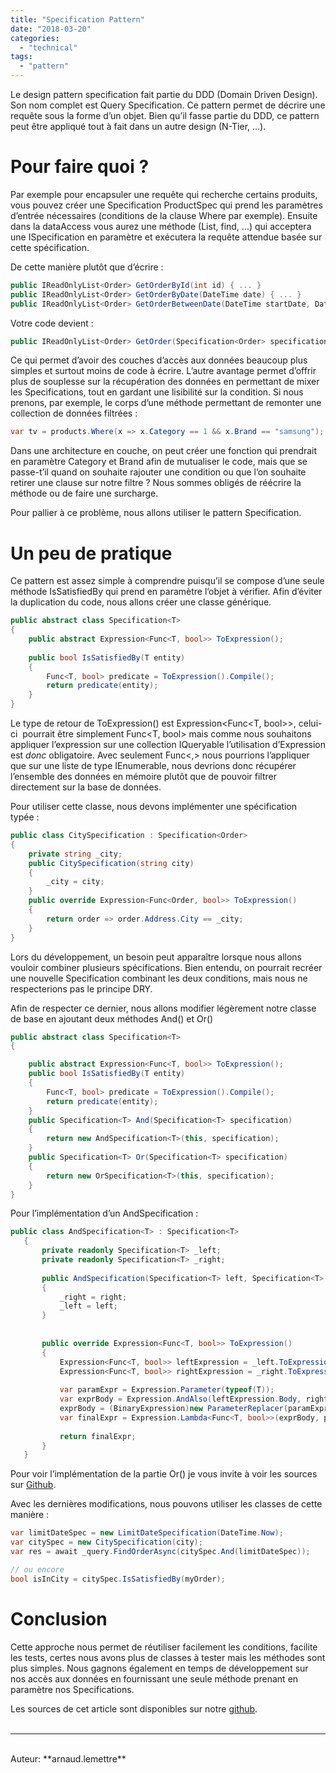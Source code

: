 ```yaml
---
title: "Specification Pattern"
date: "2018-03-20"
categories: 
  - "technical"
tags: 
  - "pattern"
---
```


Le design pattern specification fait partie du DDD (Domain Driven Design). Son nom complet est Query Specification. Ce pattern permet de décrire une requête sous la forme d’un objet. Bien qu’il fasse partie du DDD, ce pattern peut être appliqué tout à fait dans un autre design (N-Tier, …).

# Pour faire quoi ?

Par exemple pour encapsuler une requête qui recherche certains produits, vous pouvez créer une Specification ProductSpec qui prend les paramètres d’entrée nécessaires (conditions de la clause Where par exemple). Ensuite dans la dataAccess vous aurez une méthode (List, find, …) qui acceptera une ISpecification en paramètre et exécutera la requête attendue basée sur cette spécification.

De cette manière plutôt que d’écrire :

```c#
public IReadOnlyList<Order> GetOrderById(int id) { ... }
public IReadOnlyList<Order> GetOrderByDate(DateTime date) { ... }
public IReadOnlyList<Order> GetOrderBetweenDate(DateTime startDate, DateTime endDate) { ... }

```

Votre code devient :

```c#
public IReadOnlyList<Order> GetOrder(Specification<Order> specification) { ... }
```

Ce qui permet d’avoir des couches d’accès aux données beaucoup plus simples et surtout moins de code à écrire. L’autre avantage permet d’offrir plus de souplesse sur la récupération des données en permettant de mixer les Specifications, tout en gardant une lisibilité sur la condition. Si nous prenons, par exemple, le corps d’une méthode permettant de remonter une collection de données filtrées :

```c#
var tv = products.Where(x => x.Category == 1 && x.Brand == "samsung");
```

Dans une architecture en couche, on peut créer une fonction qui prendrait en paramètre Category et Brand afin de mutualiser le code, mais que se passe-t’il quand on souhaite rajouter une condition ou que l’on souhaite retirer une clause sur notre filtre ? Nous sommes obligés de réécrire la méthode ou de faire une surcharge.

Pour pallier à ce problème, nous allons utiliser le pattern Specification.

# Un peu de pratique

Ce pattern est assez simple à comprendre puisqu’il se compose d’une seule méthode IsSatisfiedBy qui prend en paramètre l’objet à vérifier. Afin d’éviter la duplication du code, nous allons créer une classe générique.

```c#
public abstract class Specification<T>
{
    public abstract Expression<Func<T, bool>> ToExpression();
 
    public bool IsSatisfiedBy(T entity)
    {
        Func<T, bool> predicate = ToExpression().Compile();
        return predicate(entity);
    }
}

```

Le type de retour de ToExpression() est Expression<Func<T, bool>>, celui-ci  pourrait être simplement Func<T, bool> mais comme nous souhaitons appliquer l’expression sur une collection IQueryable l’utilisation d’Expression<T> est _donc_ obligatoire. Avec seulement Func<,> nous pourrions l’appliquer que sur une liste de type IEnumerable, nous devrions donc récupérer l’ensemble des données en mémoire plutôt que de pouvoir filtrer directement sur la base de données.

Pour utiliser cette classe, nous devons implémenter une spécification typée :

```c#
public class CitySpecification : Specification<Order>
{
    private string _city;
    public CitySpecification(string city)
    {
        _city = city;
    }
    public override Expression<Func<Order, bool>> ToExpression()
    {
        return order => order.Address.City == _city;
    }
}

```

Lors du développement, un besoin peut apparaître lorsque nous allons vouloir combiner plusieurs spécifications. Bien entendu, on pourrait recréer une nouvelle Specification combinant les deux conditions, mais nous ne respecterions pas le principe DRY.

Afin de respecter ce dernier, nous allons modifier légèrement notre classe de base en ajoutant deux méthodes And() et Or()

```c#
public abstract class Specification<T>
{

    public abstract Expression<Func<T, bool>> ToExpression();
    public bool IsSatisfiedBy(T entity)
    {
        Func<T, bool> predicate = ToExpression().Compile();
        return predicate(entity);
    }
    public Specification<T> And(Specification<T> specification)
    {
        return new AndSpecification<T>(this, specification);
    }
    public Specification<T> Or(Specification<T> specification)
    {
        return new OrSpecification<T>(this, specification);
    }
}

```

Pour l’implémentation d’un AndSpecification :

```c#
public class AndSpecification<T> : Specification<T>
   {
       private readonly Specification<T> _left;
       private readonly Specification<T> _right;
 
       public AndSpecification(Specification<T> left, Specification<T> right)
       {
           _right = right;
           _left = left;
       }
 
 
       public override Expression<Func<T, bool>> ToExpression()
       {
           Expression<Func<T, bool>> leftExpression = _left.ToExpression();
           Expression<Func<T, bool>> rightExpression = _right.ToExpression();
           
           var paramExpr = Expression.Parameter(typeof(T));
           var exprBody = Expression.AndAlso(leftExpression.Body, rightExpression.Body);
           exprBody = (BinaryExpression)new ParameterReplacer(paramExpr).Visit(exprBody);
           var finalExpr = Expression.Lambda<Func<T, bool>>(exprBody, paramExpr);
 
           return finalExpr;
       }
   }

```

Pour voir l’implémentation de la partie Or() je vous invite à voir les sources sur [Github](https://github.com/3IE/SpecificationPattern/blob/master/Domain/Specifications/OrSpecification.cs).

Avec les dernières modifications, nous pouvons utiliser les classes de cette manière :

```c#
var limitDateSpec = new LimitDateSpecification(DateTime.Now);
var citySpec = new CitySpecification(city);
var res = await _query.FindOrderAsync(citySpec.And(limitDateSpec));

// ou encore
bool isInCity = citySpec.IsSatisfiedBy(myOrder);

```

# Conclusion

Cette approche nous permet de réutiliser facilement les conditions, facilite les tests, certes nous avons plus de classes à tester mais les méthodes sont plus simples. Nous gagnons également en temps de développement sur nos accès aux données en fournissant une seule méthode prenant en paramètre nos Specifications.

Les sources de cet article sont disponibles sur notre [github](https://github.com/3IE/SpecificationPattern).
<br>
<br>

---------------------------------------
<br>
Auteur: **arnaud.lemettre**
